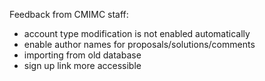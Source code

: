 Feedback from CMIMC staff:

* account type modification is not enabled automatically
* enable author names for proposals/solutions/comments
* importing from old database
* sign up link more accessible
